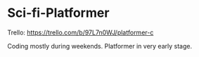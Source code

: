 # Sci-fi-Platformer

Trello: https://trello.com/b/97L7n0WJ/platformer-c

Coding mostly during weekends. 
Platformer in very early stage.
